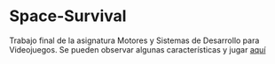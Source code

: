 # Space-Survival

Trabajo final de la asignatura Motores y Sistemas de Desarrollo para Videojuegos. Se pueden observar algunas características y jugar [aquí](https://gandares.itch.io/space-survival) 
